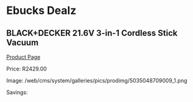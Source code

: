 
# Ebucks Dealz
## BLACK+DECKER 21.6V 3-in-1 Cordless Stick Vacuum
[Product Page](https://www.ebucks.com/web/shop/productSelected.do?prodId=1069210986&catId=998409624)

Price: R2429.00

Image: /web/cms/system/galleries/pics/prodimg/5035048709009_1.png

Savings: 


	